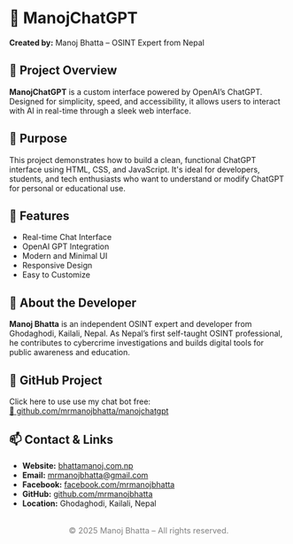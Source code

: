 <body>
  <div class="container">
    <h1>🤖 ManojChatGPT</h1>
    <p><strong>Created by:</strong> Manoj Bhatta – OSINT Expert from Nepal</p>
    <section>
      <h2>📌 Project Overview</h2>
      <p><strong>ManojChatGPT</strong> is a custom interface powered by OpenAI’s ChatGPT. Designed for simplicity, speed, and accessibility, it allows users to interact with AI in real-time through a sleek web interface.</p>
    </section>
    <section>
      <h2>🎯 Purpose</h2>
      <p>This project demonstrates how to build a clean, functional ChatGPT interface using HTML, CSS, and JavaScript. It's ideal for developers, students, and tech enthusiasts who want to understand or modify ChatGPT for personal or educational use.</p>
    </section>
    <section>
      <h2>🔧 Features</h2>
      <ul>
        <li>Real-time Chat Interface</li>
        <li>OpenAI GPT Integration</li>
        <li>Modern and Minimal UI</li>
        <li>Responsive Design</li>
        <li>Easy to Customize</li>
      </ul>
    </section>
    <section>
      <h2>🧠 About the Developer</h2>
      <p><strong>Manoj Bhatta</strong> is an independent OSINT expert and developer from Ghodaghodi, Kailali, Nepal. As Nepal’s first self-taught OSINT professional, he contributes to cybercrime investigations and builds digital tools for public awareness and education.</p>
    </section>
    <section>
      <h2>📁 GitHub Project</h2>
      <p>Click here to use use my chat bot free:<br>
        <a href="https://github.com/mrmanojbhatta/manojchatgpt" target="_blank">🔗 github.com/mrmanojbhatta/manojchatgpt</a>
      </p>
    </section>
    <section>
      <h2>📫 Contact & Links</h2>
      <ul>
        <li><strong>Website:</strong> <a href="https://bhattamanoj.com.np" target="_blank">bhattamanoj.com.np</a></li>
        <li><strong>Email:</strong> <a href="mailto:mrmanojbhatta@gmail.com">mrmanojbhatta@gmail.com</a></li>
        <li><strong>Facebook:</strong> <a href="https://facebook.com/mrmanojbhatta" target="_blank">facebook.com/mrmanojbhatta</a></li>
        <li><strong>GitHub:</strong> <a href="https://github.com/mrmanojbhatta" target="_blank">github.com/mrmanojbhatta</a></li>
        <li><strong>Location:</strong> Ghodaghodi, Kailali, Nepal</li>
      </ul>
    </section>
    <footer>
      <p style="text-align: center; margin-top: 2rem; font-size: 0.9rem; color: gray;">
        &copy; 2025 Manoj Bhatta – All rights reserved.
      </p>
    </footer>
  </div>
</body>
